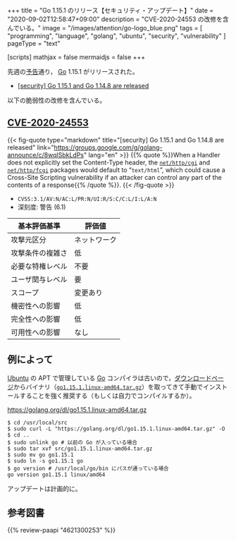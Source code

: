 +++
title = "Go 1.15.1 のリリース【セキュリティ・アップデート】"
date =  "2020-09-02T12:58:47+09:00"
description = "CVE-2020-24553 の改修を含んでいる。"
image = "/images/attention/go-logo_blue.png"
tags  = [ "programming", "language", "golang", "ubuntu", "security", "vulnerability" ]
pageType = "text"

[scripts]
  mathjax = false
  mermaidjs = false
+++

先週の[予告](https://groups.google.com/g/golang-announce/c/JvvJpgiIfFI "[security] Go 1.15.1 and Go 1.14.8 pre-announcement")通り， [Go] 1.15.1 がリリースされた。

- [[security] Go 1.15.1 and Go 1.14.8 are released](https://groups.google.com/g/golang-announce/c/8wqlSbkLdPs)

以下の脆弱性の改修を含んでいる。

## [CVE-2020-24553]

{{< fig-quote type="markdown" title="[security] Go 1.15.1 and Go 1.14.8 are released" link="https://groups.google.com/g/golang-announce/c/8wqlSbkLdPs" lang="en" >}}
{{% quote %}}When a Handler does not explicitly set the Content-Type header, the [`net/http/cgi`](https://pkg.go.dev/net/http/cgi?tab=doc) and [`net/http/fcgi`](https://pkg.go.dev/net/http/fcgi?tab=doc) packages would default to “`text/html`”, which could cause a Cross-Site Scripting vulnerability if an attacker can control any part of the contents of a response{{% /quote %}}.
{{< /fig-quote >}}

- `CVSS:3.1/AV:N/AC:L/PR:N/UI:R/S:C/C:L/I:L/A:N`
- 深刻度: 警告 (6.1)

| 基本評価基準     | 評価値       |
| ---------------- | ------------ |
| 攻撃元区分       | ネットワーク |
| 攻撃条件の複雑さ | 低           |
| 必要な特権レベル | 不要         |
| ユーザ関与レベル | 要           |
| スコープ         | 変更あり     |
| 機密性への影響   | 低           |
| 完全性への影響   | 低           |
| 可用性への影響   | なし         |

## 例によって

[Ubuntu] の APT で管理している [Go] コンパイラは古いので，[ダウンロードページ](https://golang.org/dl/ "Downloads - The Go Programming Language")からバイナリ（[`go1.15.1.linux-amd64.tar.gz`](https://golang.org/dl/go1.15.1.linux-amd64.tar.gz)）を取ってきて手動でインストールすることを強く推奨する（もしくは自力でコンパイルするか）。

https://golang.org/dl/go1.15.1.linux-amd64.tar.gz

```text
$ cd /usr/local/src
$ sudo curl -L "https://golang.org/dl/go1.15.1.linux-amd64.tar.gz" -O
$ cd ..
$ sudo unlink go # 以前の Go が入っている場合
$ sudo tar xvf src/go1.15.1.linux-amd64.tar.gz
$ sudo mv go go1.15.1
$ sudo ln -s go1.15.1 go
$ go version # /usr/local/go/bin にパスが通っている場合
go version go1.15.1 linux/amd64
```

アップデートは計画的に。

[Go]: https://golang.org/ "The Go Programming Language"
[CVE-2020-24553]: https://nvd.nist.gov/vuln/detail/CVE-2020-24553
[Ubuntu]: https://www.ubuntu.com/ "The leading operating system for PCs, IoT devices, servers and the cloud | Ubuntu"

## 参考図書

{{% review-paapi "4621300253" %}} <!-- プログラミング言語Go -->
